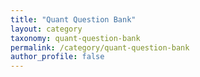 ```yaml
---
title: "Quant Question Bank"
layout: category
taxonomy: quant-question-bank
permalink: /category/quant-question-bank
author_profile: false
---
```

